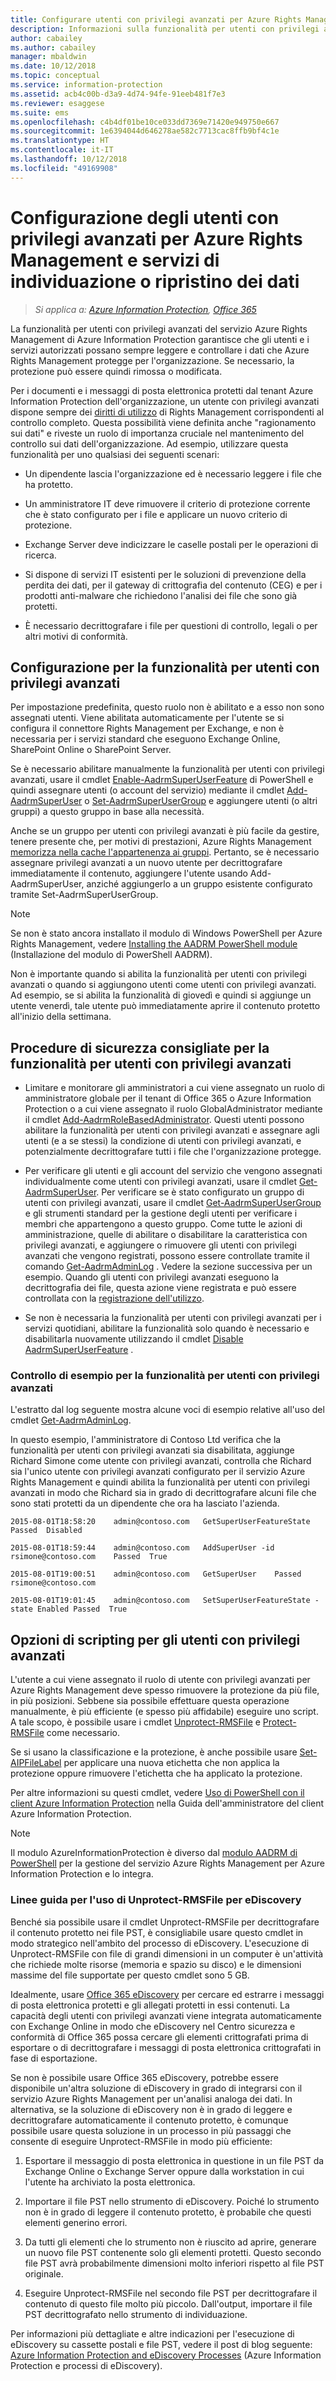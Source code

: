 ```yaml
---
title: Configurare utenti con privilegi avanzati per Azure Rights Management - AIP
description: Informazioni sulla funzionalità per utenti con privilegi avanzati del servizio Azure Rights Management di Azure Information Protection e relativa implementazione in modo che gli utenti e i servizi autorizzati possano sempre leggere e controllare i dati che Azure Rights Management protegge per l'organizzazione. Questa possibilità viene definita anche "ragionamento sui dati" e riveste un ruolo di importanza critica nel mantenimento del controllo sui dati dell'organizzazione.
author: cabailey
ms.author: cabailey
manager: mbaldwin
ms.date: 10/12/2018
ms.topic: conceptual
ms.service: information-protection
ms.assetid: acb4c00b-d3a9-4d74-94fe-91eeb481f7e3
ms.reviewer: esaggese
ms.suite: ems
ms.openlocfilehash: c4b4df01be10ce033dd7369e71420e949750e667
ms.sourcegitcommit: 1e6394044d646278ae582c7713cac8ffb9bf4c1e
ms.translationtype: HT
ms.contentlocale: it-IT
ms.lasthandoff: 10/12/2018
ms.locfileid: "49169908"
---
```

# <a name="configuring-super-users-for-azure-rights-management-and-discovery-services-or-data-recovery"></a>Configurazione degli utenti con privilegi avanzati per Azure Rights Management e servizi di individuazione o ripristino dei dati

>*Si applica a: [Azure Information Protection](https://azure.microsoft.com/pricing/details/information-protection), [Office 365](http://download.microsoft.com/download/E/C/F/ECF42E71-4EC0-48FF-AA00-577AC14D5B5C/Azure_Information_Protection_licensing_datasheet_EN-US.pdf)*

La funzionalità per utenti con privilegi avanzati del servizio Azure Rights Management di Azure Information Protection garantisce che gli utenti e i servizi autorizzati possano sempre leggere e controllare i dati che Azure Rights Management protegge per l'organizzazione. Se necessario, la protezione può essere quindi rimossa o modificata.

Per i documenti e i messaggi di posta elettronica protetti dal tenant Azure Information Protection dell'organizzazione, un utente con privilegi avanzati dispone sempre dei [diritti di utilizzo](configure-usage-rights.md) di Rights Management corrispondenti al controllo completo. Questa possibilità viene definita anche "ragionamento sui dati" e riveste un ruolo di importanza cruciale nel mantenimento del controllo sui dati dell'organizzazione. Ad esempio, utilizzare questa funzionalità per uno qualsiasi dei seguenti scenari:

- Un dipendente lascia l'organizzazione ed è necessario leggere i file che ha protetto.

- Un amministratore IT deve rimuovere il criterio di protezione corrente che è stato configurato per i file e applicare un nuovo criterio di protezione.

- Exchange Server deve indicizzare le caselle postali per le operazioni di ricerca.

- Si dispone di servizi IT esistenti per le soluzioni di prevenzione della perdita dei dati, per il gateway di crittografia del contenuto (CEG) e per i prodotti anti-malware che richiedono l'analisi dei file che sono già protetti.

- È necessario decrittografare i file per questioni di controllo, legali o per altri motivi di conformità.

## <a name="configuration-for-the-super-user-feature"></a>Configurazione per la funzionalità per utenti con privilegi avanzati

Per impostazione predefinita, questo ruolo non è abilitato e a esso non sono assegnati utenti. Viene abilitata automaticamente per l'utente se si configura il connettore Rights Management per Exchange, e non è necessaria per i servizi standard che eseguono Exchange Online, SharePoint Online o SharePoint Server.

Se è necessario abilitare manualmente la funzionalità per utenti con privilegi avanzati, usare il cmdlet [Enable-AadrmSuperUserFeature](/powershell/aadrm/vlatest/enable-aadrmsuperuserfeature) di PowerShell e quindi assegnare utenti (o account del servizio) mediante il cmdlet [Add-AadrmSuperUser](/powershell/aadrm/vlatest/add-aadrmsuperuser) o [Set-AadrmSuperUserGroup](/powershell/aadrm/vlatest/set-aadrmsuperusergroup) e aggiungere utenti (o altri gruppi) a questo gruppo in base alla necessità. 

Anche se un gruppo per utenti con privilegi avanzati è più facile da gestire, tenere presente che, per motivi di prestazioni, Azure Rights Management [memorizza nella cache l'appartenenza ai gruppi](prepare.md#group-membership-caching-by-azure-information-protection). Pertanto, se è necessario assegnare privilegi avanzati a un nuovo utente per decrittografare immediatamente il contenuto, aggiungere l'utente usando Add-AadrmSuperUser, anziché aggiungerlo a un gruppo esistente configurato tramite Set-AadrmSuperUserGroup.

> [!NOTE]
> Se non è stato ancora installato il modulo di Windows PowerShell per Azure Rights Management, vedere [Installing the AADRM PowerShell module](install-powershell.md) (Installazione del modulo di PowerShell AADRM).

Non è importante quando si abilita la funzionalità per utenti con privilegi avanzati o quando si aggiungono utenti come utenti con privilegi avanzati. Ad esempio, se si abilita la funzionalità di giovedì e quindi si aggiunge un utente venerdì, tale utente può immediatamente aprire il contenuto protetto all'inizio della settimana.

## <a name="security-best-practices-for-the-super-user-feature"></a>Procedure di sicurezza consigliate per la funzionalità per utenti con privilegi avanzati

- Limitare e monitorare gli amministratori a cui viene assegnato un ruolo di amministratore globale per il tenant di Office 365 o Azure Information Protection o a cui viene assegnato il ruolo GlobalAdministrator mediante il cmdlet [Add-AadrmRoleBasedAdministrator](/powershell/module/aadrm/add-aadrmrolebasedadministrator). Questi utenti possono abilitare la funzionalità per utenti con privilegi avanzati e assegnare agli utenti (e a se stessi) la condizione di utenti con privilegi avanzati, e potenzialmente decrittografare tutti i file che l'organizzazione protegge.

- Per verificare gli utenti e gli account del servizio che vengono assegnati individualmente come utenti con privilegi avanzati, usare il cmdlet [Get-AadrmSuperUser](/powershell/module/aadrm/get-aadrmsuperuser). Per verificare se è stato configurato un gruppo di utenti con privilegi avanzati, usare il cmdlet [Get-AadrmSuperUserGroup](/powershell/module/aadrm/get-aadrmsuperusergroup) e gli strumenti standard per la gestione degli utenti per verificare i membri che appartengono a questo gruppo. Come tutte le azioni di amministrazione, quelle di abilitare o disabilitare la caratteristica con privilegi avanzati, e aggiungere o rimuovere gli utenti con privilegi avanzati che vengono registrati, possono essere controllate tramite il comando [Get-AadrmAdminLog](/powershell/module/aadrm/get-aadrmadminlog) . Vedere la sezione successiva per un esempio. Quando gli utenti con privilegi avanzati eseguono la decrittografia dei file, questa azione viene registrata e può essere controllata con la [registrazione dell'utilizzo](log-analyze-usage.md).

- Se non è necessaria la funzionalità per utenti con privilegi avanzati per i servizi quotidiani, abilitare la funzionalità solo quando è necessario e disabilitarla nuovamente utilizzando il cmdlet [Disable AadrmSuperUserFeature](/powershell/module/aadrm/disable-aadrmsuperuserfeature) .

### <a name="example-auditing-for-the-super-user-feature"></a>Controllo di esempio per la funzionalità per utenti con privilegi avanzati

L'estratto dal log seguente mostra alcune voci di esempio relative all'uso del cmdlet [Get-AadrmAdminLog](/powershell/module/aadrm/get-aadrmadminlog). 

In questo esempio, l'amministratore di Contoso Ltd verifica che la funzionalità per utenti con privilegi avanzati sia disabilitata, aggiunge Richard Simone come utente con privilegi avanzati, controlla che Richard sia l'unico utente con privilegi avanzati configurato per il servizio Azure Rights Management e quindi abilita la funzionalità per utenti con privilegi avanzati in modo che Richard sia in grado di decrittografare alcuni file che sono stati protetti da un dipendente che ora ha lasciato l'azienda.

`2015-08-01T18:58:20    admin@contoso.com   GetSuperUserFeatureState    Passed  Disabled`

`2015-08-01T18:59:44    admin@contoso.com   AddSuperUser -id rsimone@contoso.com    Passed  True`

`2015-08-01T19:00:51    admin@contoso.com   GetSuperUser    Passed  rsimone@contoso.com`

`2015-08-01T19:01:45    admin@contoso.com   SetSuperUserFeatureState -state Enabled Passed  True`

## <a name="scripting-options-for-super-users"></a>Opzioni di scripting per gli utenti con privilegi avanzati
L'utente a cui viene assegnato il ruolo di utente con privilegi avanzati per Azure Rights Management deve spesso rimuovere la protezione da più file, in più posizioni. Sebbene sia possibile effettuare questa operazione manualmente, è più efficiente (e spesso più affidabile) eseguire uno script. A tale scopo, è possibile usare i cmdlet [Unprotect-RMSFile](/powershell/module/azureinformationprotection/unprotect-rmsfile) e [Protect-RMSFile](/powershell/module/azureinformationprotection/protect-rmsfile) come necessario. 

Se si usano la classificazione e la protezione, è anche possibile usare [Set-AIPFileLabel](/powershell/module/azureinformationprotection/set-aipfilelabel) per applicare una nuova etichetta che non applica la protezione oppure rimuovere l'etichetta che ha applicato la protezione. 

Per altre informazioni su questi cmdlet, vedere [Uso di PowerShell con il client Azure Information Protection](./rms-client/client-admin-guide-powershell.md) nella Guida dell'amministratore del client Azure Information Protection.

> [!NOTE]
> Il modulo AzureInformationProtection è diverso dal [modulo AADRM di PowerShell](administer-powershell.md) per la gestione del servizio Azure Rights Management per Azure Information Protection e lo integra.

### <a name="guidance-for-using-unprotect-rmsfile-for-ediscovery"></a>Linee guida per l'uso di Unprotect-RMSFile per eDiscovery

Benché sia possibile usare il cmdlet Unprotect-RMSFile per decrittografare il contenuto protetto nei file PST, è consigliabile usare questo cmdlet in modo strategico nell'ambito del processo di eDiscovery. L'esecuzione di Unprotect-RMSFile con file di grandi dimensioni in un computer è un'attività che richiede molte risorse (memoria e spazio su disco) e le dimensioni massime del file supportate per questo cmdlet sono 5 GB.

Idealmente, usare [Office 365 eDiscovery](/office365/securitycompliance/ediscovery) per cercare ed estrarre i messaggi di posta elettronica protetti e gli allegati protetti in essi contenuti. La capacità degli utenti con privilegi avanzati viene integrata automaticamente con Exchange Online in modo che eDiscovery nel Centro sicurezza e conformità di Office 365 possa cercare gli elementi crittografati prima di esportare o di decrittografare i messaggi di posta elettronica crittografati in fase di esportazione.

Se non è possibile usare Office 365 eDiscovery, potrebbe essere disponibile un'altra soluzione di eDiscovery in grado di integrarsi con il servizio Azure Rights Management per un'analisi analoga dei dati. In alternativa, se la soluzione di eDiscovery non è in grado di leggere e decrittografare automaticamente il contenuto protetto, è comunque possibile usare questa soluzione in un processo in più passaggi che consente di eseguire Unprotect-RMSFile in modo più efficiente:

1. Esportare il messaggio di posta elettronica in questione in un file PST da Exchange Online o Exchange Server oppure dalla workstation in cui l'utente ha archiviato la posta elettronica.

2. Importare il file PST nello strumento di eDiscovery. Poiché lo strumento non è in grado di leggere il contenuto protetto, è probabile che questi elementi generino errori.

3. Da tutti gli elementi che lo strumento non è riuscito ad aprire, generare un nuovo file PST contenente solo gli elementi protetti. Questo secondo file PST avrà probabilmente dimensioni molto inferiori rispetto al file PST originale.

4. Eseguire Unprotect-RMSFile nel secondo file PST per decrittografare il contenuto di questo file molto più piccolo. Dall'output, importare il file PST decrittografato nello strumento di individuazione.

Per informazioni più dettagliate e altre indicazioni per l'esecuzione di eDiscovery su cassette postali e file PST, vedere il post di blog seguente: [Azure Information Protection and eDiscovery Processes](https://techcommunity.microsoft.com/t5/Azure-Information-Protection/Azure-Information-Protection-and-eDiscovery-Processes/ba-p/270216) (Azure Information Protection e processi di eDiscovery).

